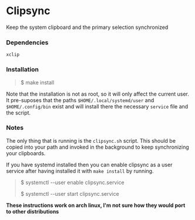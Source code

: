 # Clipsync

Keep the system clipboard and the primary selection synchronized

### Dependencies

`xclip`

### Installation

> $ make install

Note that the installation is not as root, so it will only affect the current user. It pre-suposes that the paths `$HOME/.local/systemd/user` and `$HOME/.config/bin` exist and will install there the necessary `service` file and the script.

### Notes

The only thing that is running is the `clipsync.sh` script. This should be copied into your path and invoked in the background to keep synchronizing your clipboards.

If you have systemd installed then you can enable clipsync as a user service after having installed it with `make install` by running.

> $ systemctl --user enable clipsync.service
>
> $ systemctl --user start clipsync.service

**These instructions work on arch linux, I'm not sure how they would port to other distributions**

